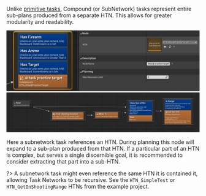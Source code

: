 
Unlike [primitive tasks](task.md), Compound (or SubNetwork) tasks represent entire sub-plans produced from a separate HTN. This allows for greater modularity and readability.

![Subnetwork node example](_media/attack-practice-target-subnetwork.png ':size=1200')
![HTN of the subnetwork node](_media/attack-practice-target.png ':size=1200')

Here a subnetwork task references an HTN. During planning this node will expand to a sub-plan produced from that HTN. If a particular part of an HTN is complex, but serves a single discernible goal, it is recommended to consider extracting that part into a sub-HTN.

?> A subnetwork task might even reference the same HTN it is contained it, allowing Task Networks to be recursive. See the `HTN_SimpleTest` or `HTN_GetInShootingRange` HTNs from the example project.